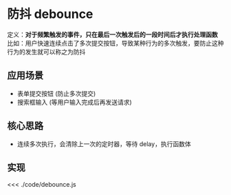 # 防抖 debounce

定义：**对于频繁触发的事件，只在最后一次触发后的一段时间后才执行处理函数**  
比如：用户快速连续点击了多次提交按钮，导致某种行为的多次触发，要防止这种行为的发生就可以称之为防抖

## 应用场景

- 表单提交按钮 (防止多次提交)
- 搜索框输入 (等用户输入完成后再发送请求)

## 核心思路

- 连续多次执行，会清除上一次的定时器，等待 delay，执行函数体

## 实现

<<< ./code/debounce.js
